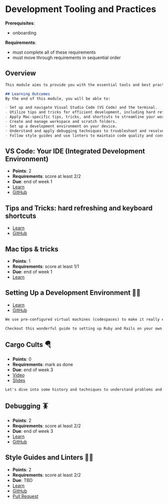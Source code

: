 # Development Tooling and Practices

**Prerequisites**:
- onboarding
<!-- - Writing, Documentation, and Asking Questions -->

**Requirements**:
- must complete all of these requirements
- must move through requirements in sequential order

## Overview
```md
This module aims to provide you with the essential tools and best practices needed for efficient and effective software development. From setting up your development environment to understanding debugging techniques and adhering to coding standards, this module will equip you with the skills to enhance your productivity and code quality.

## Learning Outcomes
By the end of this module, you will be able to:

- Set up and navigate Visual Studio Code (VS Code) and the terminal.
- Utilize tips and tricks for efficient development, including hard refreshing and keyboard shortcuts.
- Apply Mac-specific tips, tricks, and shortcuts to streamline your workflow.
- Create and manage workspace and scratch folders.
- Set up a development environment on your device.
- Understand and apply debugging techniques to troubleshoot and resolve code issues.
- Follow style guides and use linters to maintain code quality and consistency.
```

## VS Code: Your IDE (Integrated Development Environment)
<!-- https://github.com/appdev-lessons/vscode-terminal/pull/2-->
- **Points**: 2
- **Requirements**: score at least 2/2
- **Due**: end of week 1
- [Learn](https://learn.firstdraft.com/lessons/61)
- [GitHub](https://github.com/appdev-lessons/vscode-terminal/)

## Tips and Tricks: hard refreshing and keyboard shortcuts
<!-- TODO: add questions / points -->
<!-- 
    TODO: could split into 3 lessons
        - browsers (how they are different and why we use chrome in the course), chrome, and hard refreshing
        - terminal shortcuts and other productivity tips
        - vscode shortcuts and other productivity tips
-->
- [Learn](https://learn.firstdraft.com/lessons/31)
- [GitHub](https://github.com/appdev-lessons/tips-and-tricks)

<!-- TODO: move to github repo -->
## Mac tips & tricks
<!-- TODO: add more questions / points -->
- **Points**: 1
- **Requirements**: score at least 1/1
- **Due**: end of week 1
- [Learn](https://learn.firstdraft.com/lessons/2)

<!-- TODO: windows tips & tricks? -->

<!-- https://github.com/DPI-WE/setting-up-a-development-environment/issues/7 -->
## Setting Up a Development Environment 🧑‍💻
<!-- TODO: add questions / points -->
- [Learn](https://learn.firstdraft.com/lessons/332-setting-up-a-development-environment)
- [GitHub](https://github.com/DPI-WE/setting-up-a-development-environment)
```md
We use pre-configured virtual machines (codespaces) to make it really easy to get started developing in Ruby without dealing with environment issues. In a workplace, it's very common to develop locally on your computer.

Checkout this wonderful guide to setting up Ruby and Rails on your own machine. It's good practice for ramping onto a project and getting your machine setup for development.
```

## Cargo Cults 🪂
- **Points**: 0
- **Requirements**: mark as done
- **Due**: end of week 3
- [Video](https://youtu.be/6fiayGO36OA)
- [Slides](https://github.com/DPI-WE/sdf-cargo-cults)
```md
Let's dive into some history and techniques to understand problems and engineer solutions.
```

## Debugging 🪳
- **Points**: 2
- **Requirements**: score at least 2/2
- **Due**: end of week 3
- [Learn](https://learn.firstdraft.com/lessons/290-debugging)
- [GitHub](https://github.com/DPI-WE/debugging)

## Style Guides and Linters 🕺💃
- **Points**: 2
- **Requirements**: score at least 2/2
- **Due**: TBD
- [Learn](https://learn.firstdraft.com/lessons/390-style)
- [GitHub](https://github.com/DPI-WE/style)
- [Pull Request](https://github.com/DPI-WE/readit/pull/27)
